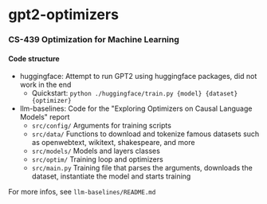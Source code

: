 # gpt2-optimizers
### CS-439 Optimization for Machine Learning

#### Code structure
- huggingface: Attempt to run GPT2 using huggingface packages, did not work in the end
  - Quickstart: `python ./huggingface/train.py {model} {dataset} {optimizer}`
- llm-baselines: Code for the "Exploring Optimizers on Causal Language Models" report
  - `src/config/` Arguments for training scripts
  - `src/data/` Functions to download and tokenize famous datasets such as openwebtext, wikitext, shakespeare, and more
  - `src/models/` Models and layers classes
  - `src/optim/` Training loop and optimizers
  - `src/main.py` Training file that parses the arguments, downloads the dataset, instantiate the model and starts training 


For more infos, see `llm-baselines/README.md`
